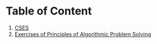 # Table of Content
1. [CSES](/CSES/README.md)
2. [Exercises of Principles of Algorithmic Problem Solving]()